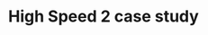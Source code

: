 ---
abstract: null
creators:
- Teagan Zoldoske
date: null
document_url: null
grand_parent: iPRES
institutions: []
keywords: []
landing_page_url: https://osf.io/rs96d/
language: eng
layout: publication
license: CC-BY 4.0 International
notes_url: null
parent: iPRES 2022
publication_type: lightning talk
size: null
slides_url: https://osf.io/download/ukabq/
source_name: iPRES:osf:rs96d
stream_url: https://youtu.be/eW6PsVnyI2k?t=1545
title: High Speed 2 case study
year: 2022
---